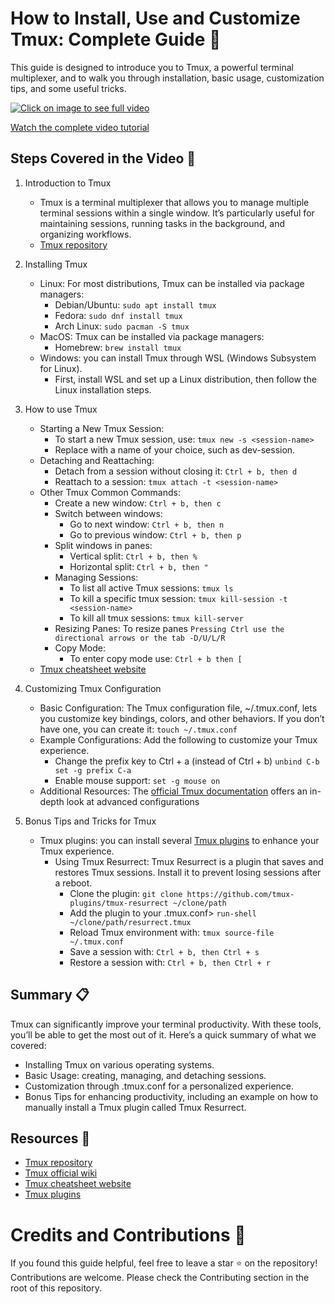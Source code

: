 # How to Install, Use and Customize Tmux: Complete Guide 📝

This guide is designed to introduce you to Tmux, a powerful terminal multiplexer, and to walk you through installation, basic usage, customization tips, and some useful tricks.

[![Click on image to see full video](https://img.youtube.com/vi/_DsRuPLdZQs/0.jpg "Watch the complete video tutorial")](https://www.youtube.com/watch?v=_DsRuPLdZQs)

[Watch the complete video tutorial](https://www.youtube.com/watch?v=_DsRuPLdZQs)

## Steps Covered in the Video 🎥 

1. Introduction to Tmux
    - Tmux is a terminal multiplexer that allows you to manage multiple terminal sessions within a single window. It’s particularly useful for maintaining sessions, running tasks in the background, and organizing workflows.
    - [Tmux repository](https://github.com/tmux/tmux)

2. Installing Tmux
    - Linux: For most distributions, Tmux can be installed via package managers:
        - Debian/Ubuntu: `sudo apt install tmux`
        - Fedora: `sudo dnf install tmux`
        - Arch Linux: `sudo pacman -S tmux`
    - MacOS: Tmux can be installed via package managers:
        - Homebrew: `brew install tmux`
    - Windows: you can install Tmux through WSL (Windows Subsystem for Linux). 
        - First, install WSL and set up a Linux distribution, then follow the Linux installation steps.

3. How to use Tmux
    - Starting a New Tmux Session:
        - To start a new Tmux session, use: `tmux new -s <session-name>`
        - Replace <session-name> with a name of your choice, such as dev-session.
    - Detaching and Reattaching:
        - Detach from a session without closing it: `Ctrl + b, then d`
        - Reattach to a session: `tmux attach -t <session-name>`
    - Other Tmux Common Commands:
        - Create a new window: `Ctrl + b, then c`
        - Switch between windows:
            - Go to next window: `Ctrl + b, then n`
            - Go to previous window: `Ctrl + b, then p`
        - Split windows in panes:
            - Vertical split: `Ctrl + b, then %`
            - Horizontal split: `Ctrl + b, then "`
        - Managing Sessions:
            - To list all active Tmux sessions: `tmux ls`
            - To kill a specific tmux session: `tmux kill-session -t <session-name>`
            - To kill all tmux sessions: `tmux kill-server`
        - Resizing Panes: To resize panes `Pressing Ctrl use the directional arrows or the tab -D/U/L/R`
        - Copy Mode:
            - To enter copy mode use: `Ctrl + b then [`
    - [Tmux cheatsheet website](https://tmuxcheatsheet.com/)

4. Customizing Tmux Configuration
    - Basic Configuration: The Tmux configuration file, ~/.tmux.conf, lets you customize key bindings, colors, and other behaviors. If you don’t have one, you can create it: `touch ~/.tmux.conf`
    - Example Configurations: Add the following to customize your Tmux experience.
        - Change the prefix key to Ctrl + a (instead of Ctrl + b) `unbind C-b set -g prefix C-a`
        - Enable mouse support: `set -g mouse on`
    - Additional Resources: The [official Tmux documentation](https://github.com/tmux/tmux/wiki) offers an in-depth look at advanced configurations

5. Bonus Tips and Tricks for Tmux
    - Tmux plugins: you can install several [Tmux plugins](https://github.com/tmux-plugins/) to enhance your Tmux experience.
        - Using Tmux Resurrect: Tmux Resurrect is a plugin that saves and restores Tmux sessions. Install it to prevent losing sessions after a reboot.
            - Clone the plugin: `git clone https://github.com/tmux-plugins/tmux-resurrect ~/clone/path`
            - Add the plugin to your .tmux.conf> `run-shell ~/clone/path/resurrect.tmux`
            - Reload Tmux environment with: `tmux source-file ~/.tmux.conf`
            - Save a session with: `Ctrl + b, then Ctrl + s`
            - Restore a session with: `Ctrl + b, then Ctrl + r`

## Summary 📋
Tmux can significantly improve your terminal productivity. With these tools, you’ll be able to get the most out of it. Here’s a quick summary of what we covered:
- Installing Tmux on various operating systems.
- Basic Usage: creating, managing, and detaching sessions.
- Customization through .tmux.conf for a personalized experience.
- Bonus Tips for enhancing productivity, including an example on how to manually install a Tmux plugin called Tmux Resurrect.



## Resources 📂
- [Tmux repository](https://github.com/tmux/tmux)
- [Tmux official wiki](https://github.com/tmux/tmux/wiki)
- [Tmux cheatsheet website](https://tmuxcheatsheet.com/)
- [Tmux plugins](https://github.com/tmux-plugins/)

# Credits and Contributions 🤝
If you found this guide helpful, feel free to leave a star ⭐ on the repository! Contributions are welcome. Please check the Contributing section in the root of this repository.
